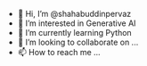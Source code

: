 - 👋 Hi, I’m @shahabuddinpervaz
- 👀 I’m interested in Generative AI
- 🌱 I’m currently learning Python
- 💞️ I’m looking to collaborate on ...
- 📫 How to reach me ...

<!---
shahabuddinpervaz/shahabuddinpervaz is a ✨ special ✨ repository because its `README.md` (this file) appears on your GitHub profile.
You can click the Preview link to take a look at your changes.
--->
